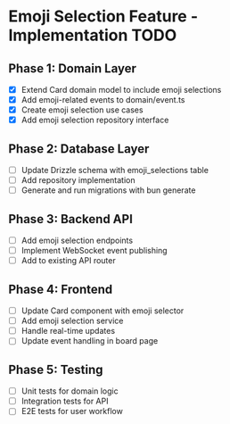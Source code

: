 # Emoji Selection Feature - Implementation TODO

## Phase 1: Domain Layer
- [x] Extend Card domain model to include emoji selections
- [x] Add emoji-related events to domain/event.ts
- [x] Create emoji selection use cases
- [x] Add emoji selection repository interface

## Phase 2: Database Layer
- [ ] Update Drizzle schema with emoji_selections table 
- [ ] Add repository implementation
- [ ] Generate and run migrations with bun generate

## Phase 3: Backend API
- [ ] Add emoji selection endpoints
- [ ] Implement WebSocket event publishing
- [ ] Add to existing API router

## Phase 4: Frontend
- [ ] Update Card component with emoji selector
- [ ] Add emoji selection service
- [ ] Handle real-time updates
- [ ] Update event handling in board page

## Phase 5: Testing
- [ ] Unit tests for domain logic
- [ ] Integration tests for API
- [ ] E2E tests for user workflow
